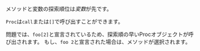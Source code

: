 メソッドと変数の探索順位は*変数*が先です。

`Proc`は`call`または`[]`で呼び出すことができます。

問題では、`foo[2]`と宣言されているため、探索順の早いProcオブジェクトが呼び出されます。
もし、`foo 2`と宣言された場合は、メソッドが選択されます。
